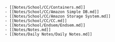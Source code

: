 	- [[Notes/School/CC/Containers.md]]
	- [[Notes/School/CC/Amazon Simple DB.md]]
	- [[Notes/School/CC/Amazon Storage System.md]]
	- [[Notes/School/CC/CC.md]]
	- [[Notes/School/Endsem/Endsem.md]]
	- [[Notes/Notes.md]]
	- [[Notes/Daily Notes/Daily Notes.md]]